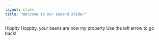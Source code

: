 ```yaml
---
layout: slide
title: "Welcome to our second slide!"
---
```

Hippity Hoppity, your beans are now my property
Use the left arrow to go back!
